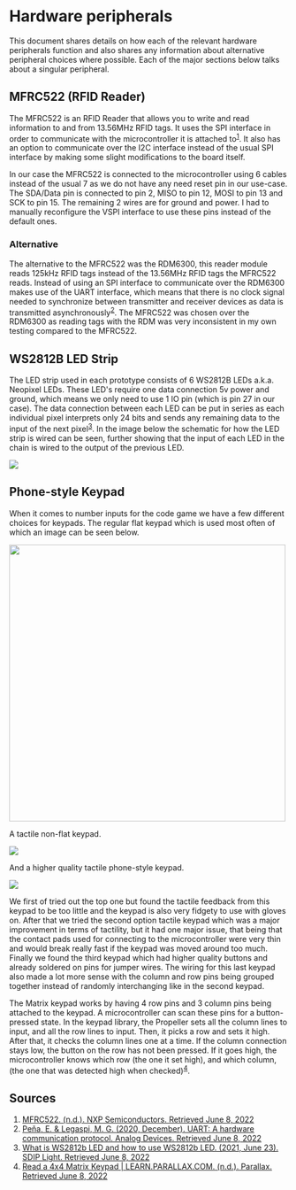 # Hardware peripherals
This document shares details on how each of the relevant hardware peripherals function and also shares any information about alternative peripheral choices where possible. Each of the major sections below talks about a singular peripheral.

## MFRC522 (RFID Reader)
The MFRC522 is an RFID Reader that allows you to write and read information to and from 13.56MHz RFID tags. It uses the SPI interface in order to communicate with the microcontroller it is attached to<sup>[1](##Sources)</sup>. It also has an option to communicate over the I2C interface instead of the usual SPI interface by making some slight modifications to the board itself.

In our case the MFRC522 is connected to the microcontroller using 6 cables instead of the usual 7 as we do not have any need reset pin in our use-case. The SDA/Data pin is connected to pin 2, MISO to pin 12, MOSI to pin 13 and SCK to pin 15. The remaining 2 wires are for ground and power. I had to manually reconfigure the VSPI interface to use these pins instead of the default ones.

### Alternative
The alternative to the MFRC522 was the RDM6300, this reader module reads 125kHz RFID tags instead of the 13.56MHz RFID tags the MFRC522 reads. Instead of using an SPI interface to communicate over the RDM6300 makes use of the UART interface, which means that there is no clock signal needed to synchronize between transmitter and receiver devices as data is transmitted asynchronously<sup>[2](##Sources)</sup>. The MFRC522 was chosen over the RDM6300 as reading tags with the RDM was very inconsistent in my own testing compared to the MFRC522.

## WS2812B LED Strip
The LED strip used in each prototype consists of 6 WS2812B LEDs a.k.a. Neopixel LEDs. These LED's require one data connection 5v power and ground, which means we only need to use 1 IO pin (which is pin 27 in our case). The data connection between each LED can be put in series as each individual pixel interprets only 24 bits and sends any remaining data to the input of the next pixel<sup>[3](##Sources)</sup>. In the image below the schematic for how the LED strip is wired can be seen, further showing that the input of each LED in the chain is wired to the output of the previous LED.

<img src="https://cdn-apcpp.nitrocdn.com/bpkZtbhIUIRFwZCfdBtvcQKZzZYQkZZw/assets/static/optimized/rev-bdbb3ce/wp-content/uploads/2021/02/COLORED-WS2812B.jpg">

## Phone-style Keypad
When it comes to number inputs for the code game we have a few different choices for keypads. The regular flat keypad which is used most often of which an image can be seen below.

<img src="https://cdn.myonlinestore.eu/e40d5160-bac0-4897-baae-d6065a5d5915/image/cache/full/123e7714e988a4b465afb129f76527f8e2acb256.jpg" height="500">

A tactile non-flat keypad.

<img src="https://media.s-bol.com/Y5BE83B7ylk9/550x458.jpg">

And a higher quality tactile phone-style keypad.

<img src="https://www.sossolutions.nl/media/catalog/product/cache/5df5c040ed8cd3972c59a8e190e44350/1/8/1824-03.jpg">

We first of tried out the top one but found the tactile feedback from this keypad to be too little and the keypad is also very fidgety to use with gloves on. After that we tried the second option tactile keypad which was a major improvement in terms of tactility, but it had one major issue, that being that the contact pads used for connecting to the microcontroller were very thin and would break really fast if the keypad was moved around too much. Finally we found the third keypad which had higher quality buttons and already soldered on pins for jumper wires. The wiring for this last keypad also made a lot more sense with the column and row pins being grouped together instead of randomly interchanging like in the second keypad. 

The Matrix keypad works by having 4 row pins and 3 column pins being attached to the keypad. A microcontroller can scan these pins for a button-pressed state. In the keypad library, the Propeller sets all the column lines to input, and all the row lines to input. Then, it picks a row and sets it high. After that, it checks the column lines one at a time. If the column connection stays low, the button on the row has not been pressed. If it goes high, the microcontroller knows which row (the one it set high), and which column, (the one that was detected high when checked)<sup>[4](##Sources)</sup>.

## Sources
1. [MFRC522. (n.d.). NXP Semiconductors. Retrieved June 8, 2022](https://www.nxp.com/docs/en/data-sheet/MFRC522.pdf)
2. [Peňa, E. & Legaspi, M. G. (2020, December). UART: A hardware communication protocol. Analog Devices. Retrieved June 8, 2022](https://www.analog.com/en/analog-dialogue/articles/uart-a-hardware-communication-protocol.html)
3. [What is WS2812b LED and how to use WS2812b LED. (2021, June 23). SDIP Light. Retrieved June 8, 2022](https://www.sdiplight.com/what-is-ws2812b-led-and-how-to-use-ws2812b-led/)
4. [Read a 4x4 Matrix Keypad | LEARN.PARALLAX.COM. (n.d.). Parallax. Retrieved June 8, 2022](https://learn.parallax.com/tutorials/language/propeller-c/propeller-c-simple-devices/read-4x4-matrix-keypad)
